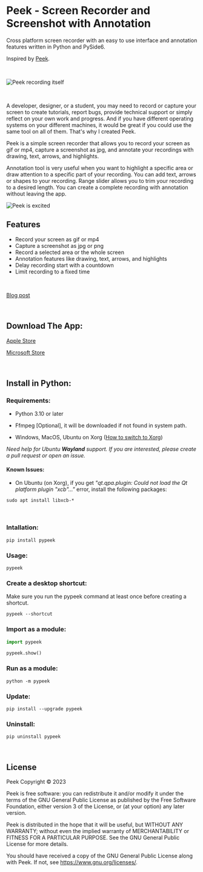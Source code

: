 # Peek - Screen Recorder and Screenshot with Annotation

Cross platform screen recorder with an easy to use interface and annotation features written in Python and PySide6.

Inspired by [Peek](https://github.com/phw/peek).

<br/>

![Peek recording itself](https://raw.githubusercontent.com/firatkiral/pypeek/main/data/peek-recording-itself.gif)

<br/>

A developer, designer, or a student, you may need to record or capture your screen to create tutorials, report bugs, provide technical support or simply reflect on your own work and progress. And if you have different operating systems on your different machines, it would be great if you could use the same tool on all of them. That's why I created Peek.

Peek is a simple screen recorder that allows you to record your screen as gif or mp4, capture a screenshot as jpg, and annotate your recordings with drawing, text, arrows, and highlights.

Annotation tool is very useful when you want to highlight a specific area or draw attention to a specific part of your recording. You can add text, arrows or shapes to your recording. Range slider allows you to trim your recording to a desired length. You can create a complete recording with annotation without leaving the app.

![Peek is excited](https://raw.githubusercontent.com/firatkiral/pypeek/main/data/peek-too-excited.gif)

## Features

- Record your screen as gif or mp4
- Capture a screenshot as jpg or png
- Record a selected area or the whole screen
- Annotation features like drawing, text, arrows, and highlights
- Delay recording start with a countdown
- Limit recording to a fixed time

<br/>

[Blog post](https://kiral.net/peek-simplify-screen-recordings/)

<br/>

## Download The App:

[Apple Store](https://apps.apple.com/us/app/peek-screen-recorder/id1670786300)

[Microsoft Store](https://apps.microsoft.com/store/detail/XP8CD3D3Q50MS2)

<br/>


## Install in Python:

### Requirements:

- Python 3.10 or later

- Ffmpeg [Optional], it will be downloaded if not found in system path.

- Windows, MacOS, Ubuntu on Xorg ([How to switch to Xorg](https://itsfoss.com/switch-xorg-wayland/))

*Need help for Ubuntu **Wayland** support. If you are interested, please create a pull request or open an issue.*

#### Known Issues:

- On Ubuntu (on Xorg), if you get *"qt.qpa.plugin: Could not load the Qt platform plugin "xcb"..."* error, install the following packages:

```console
sudo apt install libxcb-*
```

<br/>

### Intallation:

```console
pip install pypeek
```

### Usage:

```console
pypeek
```

### Create a desktop shortcut:
Make sure you run the pypeek command at least once before creating a shortcut.

```console
pypeek --shortcut
```

### Import as a module:

```python
import pypeek

pypeek.show()
```

### Run as a module:

```console
python -m pypeek
```

### Update:

```console
pip install --upgrade pypeek
```

### Uninstall:

```console
pip uninstall pypeek
```

<br/>

## License
Peek Copyright © 2023

Peek is free software: you can redistribute it and/or modify
it under the terms of the GNU General Public License as published by
the Free Software Foundation, either version 3 of the License, or
(at your option) any later version.

Peek is distributed in the hope that it will be useful,
but WITHOUT ANY WARRANTY; without even the implied warranty of
MERCHANTABILITY or FITNESS FOR A PARTICULAR PURPOSE.  See the
GNU General Public License for more details.

You should have received a copy of the GNU General Public License
along with Peek. If not, see <https://www.gnu.org/licenses/>.